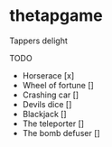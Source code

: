 # thetapgame 
Tappers delight

TODO 

- Horserace [x]
- Wheel of fortune []
- Crashing car []
- Devils dice []
- Blackjack []
- The teleporter []
- The bomb defuser []
